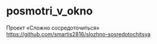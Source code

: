# posmotri_v_okno
Проект «Сложно сосредоточиться»
https://github.com/smartis2816/slozhno-sosredotochitsya